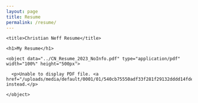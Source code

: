 ```yaml
---
layout: page
title: Resume
permalink: /resume/
---
```

<html>

  <head>

    <title>Christian Neff Resume</title>

  </head>

  <body>

    <h1>My Resume</h1>

    <object data="../CN_Resume_2023_NoInfo.pdf" type="application/pdf" width="100%" height="500px">

      <p>Unable to display PDF file. <a href="/uploads/media/default/0001/01/540cb75550adf33f281f29132dddd14fded85bfc.pdf">Download</a> instead.</p>

    </object>

  </body>

</html>